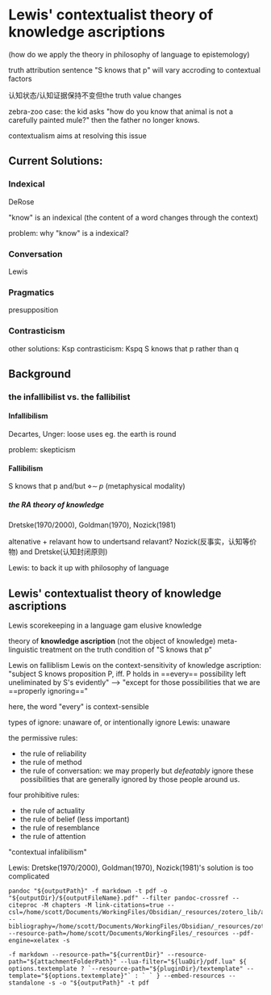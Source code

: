 # Lewis' contextualist theory of knowledge ascriptions

(how do we apply the theory in philosophy of language to epistemology)

truth attribution sentence "S knows that p" will vary accroding to contextual factors

认知状态/认知证据保持不变但the truth value changes

zebra-zoo case: the kid asks "how do you know that animal is not a carefully painted mule?" then the father no longer knows.

contextualism aims at resolving this issue

## Current Solutions:

### Indexical
DeRose

"know" is an indexical (the content of a word changes through the context)

problem: why "know" is a indexical?

### Conversation
Lewis

### Pragmatics
presupposition

### Contrasticism
other solutions: Ksp
contrasticism: Kspq
S knows that p rather than q

## Background

### the infallibilist vs. the fallibilist 

#### Infallibilism

Decartes,
Unger: loose uses
eg. the earth is round

problem: skepticism

#### Fallibilism

S knows that p and/but $\diamond \sim\!\!p$
(metaphysical modality)

##### the RA theory of knowledge 

Dretske(1970/2000), Goldman(1970), Nozick(1981)

altenative + relavant
how to undertsand relavant?
Nozick(反事实，认知等价物) and Dretske(认知封闭原则)

Lewis: to back it up with philosophy of language

## Lewis' contextualist theory of knowledge ascriptions
Lewis
scorekeeping in a language gam
elusive knowledge

theory of **knowledge ascription** (not the object of knowledge)
meta-linguistic treatment on the truth condition of "S knows that p"

Lewis on falliblism
Lewis on the context-sensitivity of knowledge ascription:
"subject S knows proposition P, iff. P holds in ==every== possibility left uneliminated by S's evidently" --> "except for those possibilities that we are ==properly ignoring=="

here, the word "every" is context-sensible

types of ignore: unaware of, or intentionally ignore
Lewis: unaware


the permissive rules:
- the rule of reliability
- the rule of method
- the rule of conversation: 
we may properly but *defeatably* ignore these possibilities that are generally ignored by those people around us.

four prohibitive rules:
- the rule of actuality
- the rule of belief (less important)
- the rule of resemblance
- the rule of attention

"contextual infalibilism"

Lewis: Dretske(1970/2000), Goldman(1970), Nozick(1981)'s solution is too complicated


```
pandoc "${outputPath}" -f markdown -t pdf -o "${outputDir}/${outputFileName}.pdf" --filter pandoc-crossref --citeproc -M chapters -M link-citations=true --csl=/home/scott/Documents/WorkingFiles/Obsidian/_resources/zotero_lib/apa.csl --bibliography=/home/scott/Documents/WorkingFiles/Obsidian/_resources/zotero_lib/my_lib.bib --resource-path=/home/scott/Documents/WorkingFiles/_resources --pdf-engine=xelatex -s

-f markdown --resource-path="${currentDir}" --resource-path="${attachmentFolderPath}" --lua-filter="${luaDir}/pdf.lua" ${ options.textemplate ? `--resource-path="${pluginDir}/textemplate" --template="${options.textemplate}"` : ` ` } --embed-resources --standalone -s -o "${outputPath}" -t pdf

```